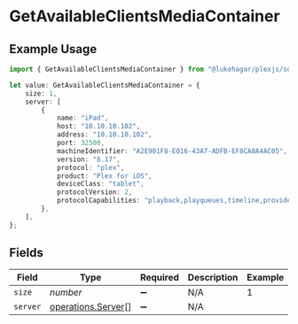 # GetAvailableClientsMediaContainer

## Example Usage

```typescript
import { GetAvailableClientsMediaContainer } from "@lukehagar/plexjs/sdk/models/operations";

let value: GetAvailableClientsMediaContainer = {
    size: 1,
    server: [
        {
            name: "iPad",
            host: "10.10.10.102",
            address: "10.10.10.102",
            port: 32500,
            machineIdentifier: "A2E901F8-E016-43A7-ADFB-EF8CA8A4AC05",
            version: "8.17",
            protocol: "plex",
            product: "Plex for iOS",
            deviceClass: "tablet",
            protocolVersion: 2,
            protocolCapabilities: "playback,playqueues,timeline,provider-playback",
        },
    ],
};
```

## Fields

| Field                                                           | Type                                                            | Required                                                        | Description                                                     | Example                                                         |
| --------------------------------------------------------------- | --------------------------------------------------------------- | --------------------------------------------------------------- | --------------------------------------------------------------- | --------------------------------------------------------------- |
| `size`                                                          | *number*                                                        | :heavy_minus_sign:                                              | N/A                                                             | 1                                                               |
| `server`                                                        | [operations.Server](../../../sdk/models/operations/server.md)[] | :heavy_minus_sign:                                              | N/A                                                             |                                                                 |